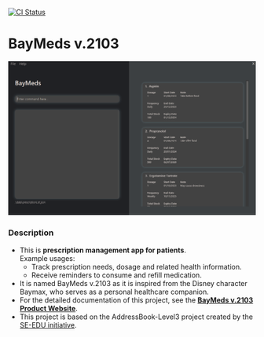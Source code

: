 [![CI Status](https://github.com/AY2324S1-CS2103T-T15-2/tp/actions/workflows/gradle.yml/badge.svg)](https://github.com/AY2324S1-CS2103T-T15-2/tp/actions)

# BayMeds v.2103

![Ui](docs/images/Ui.png)


### Description
* This is **prescription management app for patients**.<br>
  Example usages:
  * Track prescription needs, dosage and related health information.
  * Receive reminders to consume and refill medication.
* It is named BayMeds v.2103 as it is inspired from the Disney character Baymax, who serves as a personal healthcare companion.
* For the detailed documentation of this project, see the **[BayMeds v.2103 Product Website](https://ay2324s1-cs2103t-t15-2.github.io/tp/)**.
* This project is based on the AddressBook-Level3 project created by the [SE-EDU initiative](https://se-education.org).
